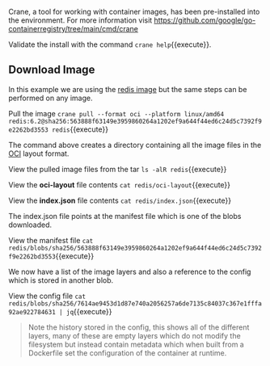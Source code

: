 Crane, a tool for working with container images, has been pre-installed into the environment. For more information visit <https://github.com/google/go-containerregistry/tree/main/cmd/crane>

Validate the install with the command `crane help`{{execute}}.

## Download Image

In this example we are using the [redis image](https://hub.docker.com/_/redis) but the same steps can be performed on any image.

Pull the image `crane pull --format oci --platform linux/amd64 redis:6.2@sha256:563888f63149e3959860264a1202ef9a644f44ed6c24d5c7392f9e2262bd3553 redis`{{execute}}

The command above creates a directory containing all the image files in the [OCI](https://github.com/opencontainers/image-spec/blob/main/spec.md) layout format.

View the pulled image files from the tar `ls -alR redis`{{execute}}

View the **oci-layout** file contents `cat redis/oci-layout`{{execute}}

View the **index.json** file contents `cat redis/index.json`{{execute}}

The index.json file points at the manifest file which is one of the blobs downloaded.

View the manifest file `cat redis/blobs/sha256/563888f63149e3959860264a1202ef9a644f44ed6c24d5c7392f9e2262bd3553`{{execute}}

We now have a list of the image layers and also a reference to the config which is stored in another blob.

View the config file `cat redis/blobs/sha256/7614ae9453d1d87e740a2056257a6de7135c84037c367e1fffa92ae922784631 | jq`{{execute}}

> Note the history stored in the config, this shows all of the different layers, many of these are empty layers which do not modify the filesystem but instead contain metadata which when built from a Dockerfile set the configuration of the container at runtime.


